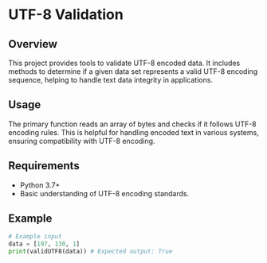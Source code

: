 # UTF-8 Validation

## Overview
This project provides tools to validate UTF-8 encoded data. It includes methods to determine if a given data set represents a valid UTF-8 encoding sequence, helping to handle text data integrity in applications.

## Usage
The primary function reads an array of bytes and checks if it follows UTF-8 encoding rules. This is helpful for handling encoded text in various systems, ensuring compatibility with UTF-8 encoding.

## Requirements
- Python 3.7+
- Basic understanding of UTF-8 encoding standards.

## Example
```python
# Example input
data = [197, 130, 1]
print(validUTF8(data)) # Expected output: True
